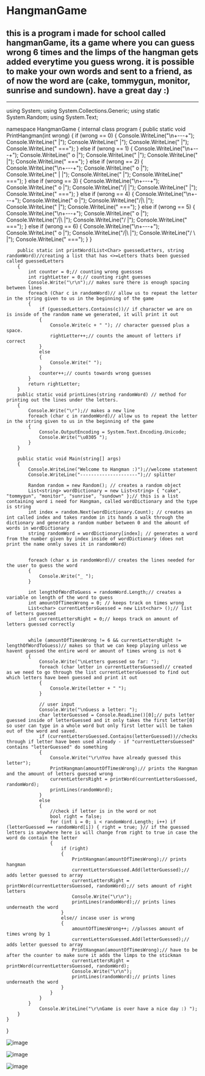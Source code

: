 # HangmanGame
this is a program i made for school called hangmanGame, its a game where you can guess wrong 6 times and the limps of the hangman gets added everytime you guess wrong. it is possible to make your own words and sent to a friend, as of now the word are (cake, tommygun, monitor, sunrise and sundown). have a great day :)
----------------------------------------------------------------------------------------------------------------------------------------------------------------------
----------------------------------------------------------------------------------------------------------------------------------------------------------------------
using System;
using System.Collections.Generic;
using static System.Random;
using System.Text;

namespace HangmanGame
{
    internal class program
    {
        public static void PrintHangman(int wrong)
        {
            if (wrong == 0)
            {
                Console.WriteLine("\n+---+");
                Console.WriteLine("    |");
                Console.WriteLine("    |");
                Console.WriteLine("    |");
                Console.WriteLine("   ===");
            }
            else if (wrong == 1)
            {
                Console.WriteLine("\n+---+");
                Console.WriteLine(" o  |");
                Console.WriteLine("    |");
                Console.WriteLine("    |");
                Console.WriteLine("   ===");
            }
            else if (wrong == 2)
            {
                Console.WriteLine("\n+---+");
                Console.WriteLine(" o   |");
                Console.WriteLine(" |   |");
                Console.WriteLine("     |");
                Console.WriteLine("    ===");
            }
            else if (wrong == 3)
            {
                Console.WriteLine("\n+---+");
                Console.WriteLine(" o   |");
                Console.WriteLine("/|   |");
                Console.WriteLine("     |");
                Console.WriteLine("    ===");
            }
            else if (wrong == 4)
            {
                Console.WriteLine("\n+---+");
                Console.WriteLine(" o   |");
                Console.WriteLine("/|\\ |");
                Console.WriteLine("     |");
                Console.WriteLine("    ===");
            }
            else if (wrong == 5)
            {
                Console.WriteLine("\n+---+");
                Console.WriteLine(" o   |");
                Console.WriteLine("/|\\ |");
                Console.WriteLine("/    |");
                Console.WriteLine("    ===");
            }
            else if (wrong == 6)
            {
                Console.WriteLine("\n+---+");
                Console.WriteLine(" o   |");
                Console.WriteLine("/|\\ |");
                Console.WriteLine("/ \\ |");
                Console.WriteLine("    ===");
            }
        }

        public static int printWord(List<Char> guessedLetters, string randomWord)//creating a list that has <>=Letters thats been guessed called guessedLetters
        {
            int counter = 0;// counting wrong guessses
            int rightLetter = 0;// counting right guesses
            Console.Write("\r\n");// makes sure there is enough spacing between lines
            foreach (Char c in randomWord)// allow us to repeat the letter in the string given to us in the beginning of the game
            {
                if (guessedLetters.Contains(c))// if character we are on is inside of the random name we generated, it will print it out
                {
                    Console.Write(c + " "); // character guessed plus a space.
                    rightLetter++;// counts the amount of letters if correct
                }
                else
                {
                    Console.Write(" ");
                }
                counter++;// counts towards wrong guesses
            }
            return rightLetter;
        }
        public static void printLines(string randomWord) // method for printing out the lines under the letters.
        {
            Console.Write("\r");// makes a new line
            foreach (char c in randomWord)// allow us to repeat the letter in the string given to us in the beginning of the game
            {
                Console.OutputEncoding = System.Text.Encoding.Unicode;
                Console.Write("\u0305 ");
            }
        }

        public static void Main(string[] args)
        {
            Console.WriteLine("Welcome to Hangman :)");//welcome statement
            Console.WriteLine("---------------------");// splitter

            Random random = new Random(); // creates a random object
            List<string> wordDictionary = new List<string> { "cake", "tommygun", "monitor", "sunrise", "sundown" };// this is a list containing word i need for Hangman, called wordDictionary and the type is string
            int index = random.Next(wordDictionary.Count); // creates an int called index and takes random in its hands a walk through the dictionary and generate a random number between 0 and the amount of words in wordDictionary
            string randomWord = wordDictionary[index]; // generates a word from the number given by index inside of wordDictionary (does not print the name onmly saves it in randomWord)


            foreach (char x in randomWord)// creates the lines needed for the user to guess the word
            {
                Console.Write("_ ");
            }

            int lengthOfWordToGuess = randomWord.Length;// creates a variable on length of the word to guess
            int amountOfTimesWrong = 0; // keeps track on times wrong
            List<char> currentLettersGuessed = new List<char> ();// list of letters guessed
            int currentLettersRight = 0;// keeps track on amount of letters guessed correctly


            while (amountOfTimesWrong != 6 && currentLettersRight != lengthOfWordToGuess)// makes so that we can keep playing unless we havent guessed the entire word or amount of times wrong is not 6
            {
                Console.Write("\nLetters guessed so far: ");
                foreach (char letter in currentLettersGuessed)// created as we need to go through the list currentLettersGuessed to find out which letters have been guessed and print it out
                {
                    Console.Write(letter + " ");
                }

                // user input
                Console.Write("\nGuess a letter: ");
                char letterGuessed = Console.ReadLine()[0];// puts letter guessed inside of letterGuessed and it only takes the first letter[0] so user can type in a whole word but only first letter will be taken out of the word and saved.
                if (currentLettersGuessed.Contains(letterGuessed))//checks through if letter have been used already - if "currentLettersGuessed" contains "letterGuessed" do something
                {
                    Console.Write("\r\nYou have already guessed this letter");
                    PrintHangman(amountOfTimesWrong);// prints the Hangman and the amount of letters guessed wrong
                    currentLettersRight = printWord(currentLettersGuessed, randomWord);
                    printLines(randomWord);
                }
                else
                {
                    //check if letter is in the word or not 
                    bool right = false;
                    for (int i = 0; i < randomWord.Length; i++) if (letterGuessed == randomWord[i]) { right = true; }// if the guessed letters is anywhere here is will change from right to true in case the word do contain the letter
                    {
                        if (right)
                        {
                            PrintHangman(amountOfTimesWrong);// prints hangman 
                            currentLettersGuessed.Add(letterGuessed);// adds letter guessed to array
                            currentLettersRight = printWord(currentLettersGuessed, randomWord);// sets amount of right letters
                            Console.Write("\r\n");
                            printLines(randomWord);// prints lines underneath the word
                        }
                        else// incase user is wrong
                        {
                            amountOfTimesWrong++; //plusses amount of times wrong by 1
                            currentLettersGuessed.Add(letterGuessed);// adds letter guessed to array
                            PrintHangman(amountOfTimesWrong);// have to be after the counter to make sure it adds the limps to the stickman
                            currentLettersRight = printWord(currentLettersGuessed, randomWord);
                            Console.Write("\r\n");
                            printLines(randomWord);// prints lines underneath the word
                        }
                    }
                }
            }
                Console.WriteLine("\r\nGame is over have a nice day :) ");
        }
    }
}


![image](https://user-images.githubusercontent.com/98741878/185410143-40a225af-e848-4a90-a831-dd0b0316bd18.png)



![image](https://user-images.githubusercontent.com/98741878/185410437-416d1995-f7b6-424a-a352-9a55fb5bfa83.png)


![image](https://user-images.githubusercontent.com/98741878/185410506-89bd7b04-dc75-47d6-9fcb-0ddd802270e6.png)



